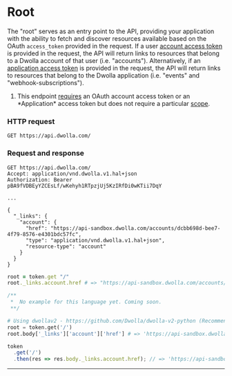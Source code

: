 # Root

The "root" serves as an entry point to the API, providing your application with the ability to fetch and discover resources available based on the OAuth `access_token` provided in the request. If a user [account access token](#account-authorization) is provided in the request, the API will return links to resources that belong to a Dwolla account of that user (i.e. "accounts"). Alternatively, if an [application access token](#application-authorization) is provided in the request, the API will return links to resources that belong to the Dwolla application (i.e. "events" and "webhook-subscriptions").

<ol class="alerts">
    <li class="alert icon-alert-alert">This endpoint <a href="#authentication">requires</a> an OAuth account access token or an *Application* access token but does not require a particular <a href="#oauth-scopes">scope</a>.</li>
</ol>

### HTTP request
`GET https://api.dwolla.com/`

### Request and response

```raw
GET https://api.dwolla.com/
Accept: application/vnd.dwolla.v1.hal+json
Authorization: Bearer pBA9fVDBEyYZCEsLf/wKehyh1RTpzjUj5KzIRfDi0wKTii7DqY

...

{
  "_links": {
    "account": {
      "href": "https://api-sandbox.dwolla.com/accounts/dcbb698d-bee7-4f79-8576-e4301bdc57fc",
      "type": "application/vnd.dwolla.v1.hal+json",
      "resource-type": "account"
    }
  }
}
```
```ruby
root = token.get "/"
root._links.account.href # => "https://api-sandbox.dwolla.com/accounts/dcbb698d-bee7-4f79-8576-e4301bdc57fc"
```
```php
/**
 *  No example for this language yet. Coming soon.
 **/
```
```python
# Using dwollav2 - https://github.com/Dwolla/dwolla-v2-python (Recommended)
root = token.get('/')
root.body['_links']['account']['href'] # => 'https://api-sandbox.dwolla.com/accounts/dcbb698d-bee7-4f79-8576-e4301bdc57fc'
```
```javascript
token
  .get('/')
  .then(res => res.body._links.account.href); // => 'https://api-sandbox.dwolla.com/accounts/dcbb698d-bee7-4f79-8576-e4301bdc57fc'
```
* * *
